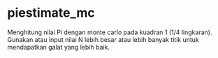 # piestimate_mc
Menghitung nilai Pi dengan monte carlo pada kuadran 1 (1/4 lingkaran). Gunakan atau input nilai N lebih besar atau lebih banyak titik untuk mendapatkan galat yang lebih baik.
